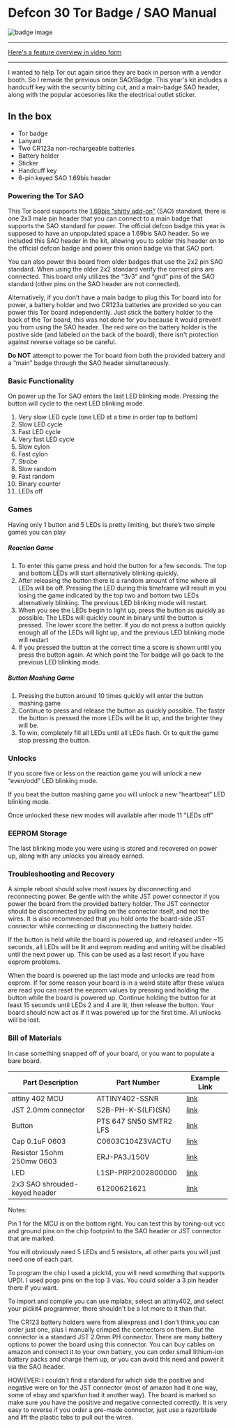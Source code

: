 # Defcon 30 Tor Badge / SAO Manual
![badge image](https://i.imgur.com/eSLzSpd.jpg "pile of badges")
****
[Here's a feature overview in video form](https://youtu.be/Rasb8VQQdyw)
****
I wanted to help Tor out again since they are back in person with a vendor booth. So I remade the previous onion SAO/Badge. This year's kit includes a handcuff key with the security bitting cut, and a main-badge SAO header, along with the popular accesories like the electrical outlet sticker. 

## In the box
* Tor badge
* Lanyard
* Two CR123a non-rechargeable batteries 
* Battery holder
* Sticker
* Handcuff key
* 6-pin keyed SAO 1.69bis header

### Powering the Tor SAO
This Tor board supports the [1.69bis “shitty add-on”](https://hackaday.com/2019/03/20/introducing-the-shitty-add-on-v1-69bis-standard/) (SAO) standard, there is one 2x3 male pin header that you can connect to a main badge that supports the SAO standard for power. The official defcon badge this year is supposed to have an unpopulated space a 1.69bis SAO header. So we included this SAO header in the kit, allowing you to solder this header on to the official defcon badge and power this onion badge via that SAO port. 

You can also power this board from older badges that use the 2x2 pin SAO standard. When using the older 2x2 standard verify the correct pins are connected. This board only utilizes the “3v3” and “gnd” pins of the SAO standard (other pins on the SAO header are not connected).

Alternatively, if you don’t have a main badge to plug this Tor board into for power, a battery holder and two CR123a batteries are provided so you can power this Tor board independently. Just stick the battery holder to the back of the Tor board, this was not done for you because it would prevent you from using the SAO header. The red wire on the battery holder is the postive side (and labeled on the back of the board), there isn't protection against reverse voltage so be careful. 

**Do NOT** attempt to power the Tor board from both the provided battery and a “main” badge through the SAO header simultaneously. 

### Basic Functionality
On power up the Tor SAO enters the last LED blinking mode. Pressing the button will cycle to the next LED blinking mode. 
 
1.	Very slow LED cycle (one LED at a time in order top to bottom)
2.	Slow LED cycle
3.	Fast LED cycle
4.	Very fast LED cycle
5.	Slow cylon
6.	Fast cylon
7.	Strobe
8.	Slow random
9.	Fast random
10.	Binary counter
11.	LEDs off

### Games
Having only 1 button and 5 LEDs is pretty limiting, but there’s two simple games you can play

##### Reaction Game
1. To enter this game press and hold the button for a few seconds. The top and bottom LEDs will start alternatively blinking quickly.
2. After releasing the button there is a random amount of time where all LEDs will be off. Pressing the LED during this timeframe will result in you losing the game indicated by the top two and bottom two LEDs alternatively blinking. The previous LED blinking mode will restart.
3. When you see the LEDs begin to light up, press the button as quickly as possible. The LEDs will quickly count in binary until the button is pressed. The lower score the better. If you do not press a button quickly enough all of the LEDs will light up, and the previous LED blinking mode will restart
4. If you pressed the button at the correct time a score is shown until you press the button again. At which point the Tor badge will go back to the previous LED blinking mode. 

##### Button Mashing Game
1. Pressing the button around 10 times quickly will enter the button mashing game
2. Continue to press and release the button as quickly possible. The faster the button is pressed the more LEDs will be lit up, and the brighter they will be.
3. To win, completely fill all LEDs until all LEDs flash. Or to quit the game stop pressing the button.

### Unlocks
If you score five or less on the reaction game you will unlock a new “even/odd” LED blinking mode.

If you beat the button mashing game you will unlock a new “heartbeat” LED blinking mode.

Once unlocked these new modes will available after mode 11 "LEDs off"

### EEPROM Storage
The last blinking mode you were using is stored and recovered on power up, along with any unlocks you already earned.

### Troubleshooting and Recovery
A simple reboot should solve most issues by disconnecting and reconnecting power. Be gentle with the white JST power connector if you power the board from the provided battery holder. The JST connector should be disconnected by pulling on the connector itself, and not the wires. It is also recommended that you hold onto the board-side JST connector while connecting or disconnecting the battery holder.

If the button is held while the board is powered up, and released under ~15 seconds, all LEDs will be lit and eeprom reading and writing will be disabled until the next power up. This can be used as a last resort if you have eeprom problems.

When the board is powered up the last mode and unlocks are read from eeprom. If for some reason your board is in a weird state after these values are read you can reset the eeprom values by pressing and holding the button while the board is powered up. Continue holding the button for at least 15 seconds until LEDs 2 and 4 are lit, then release the button. Your board should now act as if it was powered up for the first time. All unlocks will be lost. 

### Bill of Materials
In case something snapped off of your board, or you want to populate a bare board.

| Part Description | Part Number | Example Link |
| --- | --- | --- |
| attiny 402 MCU | ATTINY402-SSNR | [link](https://www.mouser.com/ProductDetail/Microchip-Technology/ATTINY402-SSNR?qs=%2Fha2pyFaduh21XYPei99WR3JCXj6iTo%252Bcfgu3%2Fn8qXX5qNq28IpbLA%3D%3D) |
| JST 2.0mm connector | S2B-PH-K-S(LF)(SN) | [link](https://www.digikey.com/product-detail/en/jst-sales-america-inc/S2B-PH-K-S-LF-SN/455-1719-ND/926626) |
| Button | PTS 647 SN50 SMTR2 LFS | [link](https://www.digikey.com/product-detail/en/c-k/PTS-647-SN50-SMTR2-LFS/PTS647SN50SMTR2LFSCT-ND/9649866) |
| Cap 0.1uF 0603 | C0603C104Z3VACTU | [link](https://www.mouser.com/ProductDetail/KEMET/C0603C104Z3VACTU?qs=sGAEpiMZZMs0AnBnWHyRQFqPnX0Olvco%252BYoiWDWTaEY%3D) |
| Resistor 15ohm 250mw 0603 | ERJ-PA3J150V | [link](https://www.mouser.com/ProductDetail/Panasonic/ERJ-PA3J150V?qs=sGAEpiMZZMukHu%252BjC5l7YcAVbAdukxRIYVGoqC2%252Bq%2F0%3D) |
| LED | L1SP-PRP2002800000 | [link](https://www.mouser.com/ProductDetail/Lumileds/L1SP-PRP2002800000?qs=%2Fha2pyFaduiW1qgclxjjzrnJHFvpNsBqk82fcR2oGYziUOlvP8YCZIQQaHojLBJE) |
| 2x3 SAO shrouded-keyed header |  61200621621 | [link](https://www.digikey.com/product-detail/en/wurth-electronics-inc/61200621621/732-5394-ND/4846913) |

Notes:

Pin 1 for the MCU is on the bottom right. You can test this by toning-out vcc and ground pins on the chip footprint to the SAO header or JST connector that are marked.

You will obviously need 5 LEDs and 5 resistors, all other parts you will just need one of each part.

To program the chip I used a pickit4, you will need something that supports UPDI. I used pogo pins on the top 3 vias. You could solder a 3 pin header there if you want. 

To import and compile you can use mplabx, select an attiny402, and select your pickit4 programmer, there shouldn't be a lot more to it than that. 

The CR123 battery holders were from aliexpress and I don't think you can order just one, plus I manually crimped the connectors on them. But the connector is a standard JST 2.0mm PH connector. There are many battery options to power the board using this connector. You can buy cables on amazon and connect it to your own battery, you can order small lithium-ion battery packs and charge them up, or you can avoid this need and power it via the SAO header. 

HOWEVER: I couldn't find a standard for which side the positive and negative were on for the JST connector (most of amazon had it one way, some of ebay and sparkfun had it another way). The board is marked so make sure you have the positive and negative connected correctly. It is very easy to reverse if you order a pre-made connector, just use a razorblade and lift the plastic tabs to pull out the wires. 
